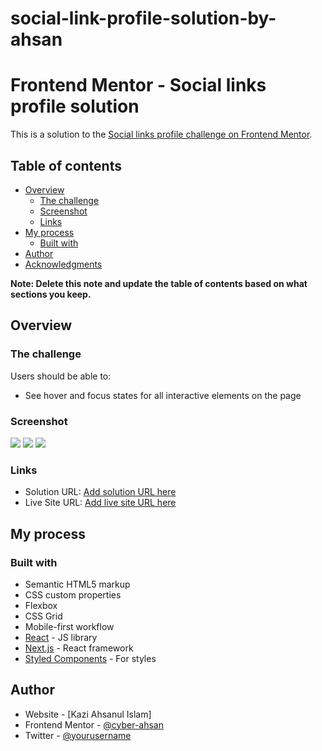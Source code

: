 # social-link-profile-solution-by-ahsan
# Frontend Mentor - Social links profile solution

This is a solution to the [Social links profile challenge on Frontend Mentor](https://www.frontendmentor.io/challenges/social-links-profile-UG32l9m6dQ).

## Table of contents

- [Overview](#overview)
  - [The challenge](#the-challenge)
  - [Screenshot](#screenshot)
  - [Links](#links)
- [My process](#my-process)
  - [Built with](#built-with)
- [Author](#author)
- [Acknowledgments](#acknowledgments)

**Note: Delete this note and update the table of contents based on what sections you keep.**

## Overview

### The challenge

Users should be able to:

- See hover and focus states for all interactive elements on the page

### Screenshot

![](/design/active-states.jpg)
![](/design/destkop-design.jpg)
![](/design/mobile-design.jpg)


### Links

- Solution URL: [Add solution URL here](https://your-solution-url.com)
- Live Site URL: [Add live site URL here](https://socail-link-profile.netlify.app/)

## My process

### Built with

- Semantic HTML5 markup
- CSS custom properties
- Flexbox
- CSS Grid
- Mobile-first workflow
- [React](https://reactjs.org/) - JS library
- [Next.js](https://nextjs.org/) - React framework
- [Styled Components](https://styled-components.com/) - For styles

## Author

- Website - [Kazi Ahsanul Islam]
- Frontend Mentor - [@cyber-ahsan](https://www.frontendmentor.io/profile/cyber-ahsan)
- Twitter - [@yourusername](https://www.twitter.com/cyber-ahsan)
